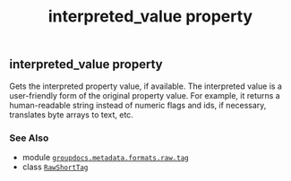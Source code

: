 ﻿---
title: interpreted_value property
second_title: GroupDocs.Metadata for Python via .NET API References
description: 
type: docs
url: /python-net/groupdocs.metadata.formats.raw.tag/rawshorttag/interpreted_value/
is_root: false
weight: 40
---

## interpreted_value property


Gets the interpreted property value, if available.
The interpreted value is a user-friendly form of the original property value. 
For example, it returns a human-readable string instead of numeric flags and ids, 
if necessary, translates byte arrays to text, etc.

### See Also
* module [`groupdocs.metadata.formats.raw.tag`](../../)
* class [`RawShortTag`](/metadata/python-net/groupdocs.metadata.formats.raw.tag/rawshorttag)
